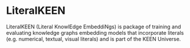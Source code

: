 # LiteralKEEN
LiteralKEEN (Literal KnowlEdge EmbeddiNgs) is  package of training and evaluating knowledge graphs embedding models that incorporate literals (e.g. numerical, textual, visual literals) and is part of the KEEN Universe.
